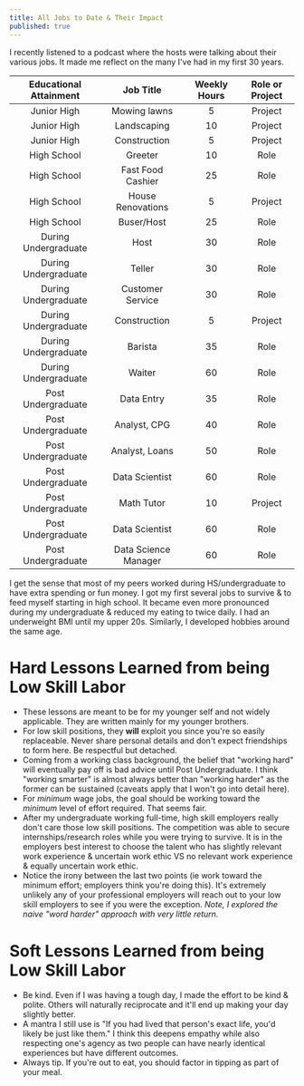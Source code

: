 ```yaml
---
title: All Jobs to Date & Their Impact
published: true
---
```


I recently listened to a podcast where the hosts were talking about their various jobs.
It made me reflect on the many I've had in my first 30 years.


| Educational Attainment   | Job Title          | Weekly Hours          | Role or Project |
| :----------------------: | :------------------:| :--------------------: |:----------------: |
| Junior High            | Mowing lawns         | 5                     | Project |
| Junior High            | Landscaping          | 10                    | Project |
| Junior High            | Construction         | 5                     | Project |
| High School            | Greeter              | 10                    | Role    |
| High School            | Fast Food Cashier    | 25                    | Role    |
| High School            | House Renovations    | 5                     | Project |
| High School            | Buser/Host           | 25                    | Role    |
| During Undergraduate   | Host                 | 30                    | Role    |
| During Undergraduate   | Teller               | 30                    | Role    |
| During Undergraduate   | Customer Service     | 30                    | Role    |
| During Undergraduate   | Construction         | 5                     | Project |
| During Undergraduate   | Barista              | 35                    | Role    |
| During Undergraduate   | Waiter               | 60                    | Role    |
| Post Undergraduate     | Data Entry           | 35                    | Role    |
| Post Undergraduate     | Analyst, CPG         | 40                    | Role    |
| Post Undergraduate     | Analyst, Loans       | 50                    | Role    |
| Post Undergraduate     | Data Scientist       | 60                    | Role    |
| Post Undergraduate     | Math Tutor           | 10                    | Project |
| Post Undergraduate     | Data Scientist       | 60                    | Role    |
| Post Undergraduate     | Data Science Manager | 60                    | Role    |

I get the sense that most of my peers worked during HS/undergraduate to have extra spending or fun money.
I got my first several jobs to survive & to feed myself starting in high school.
It became even more pronounced during my undergraduate & reduced my eating to twice daily.
I had an underweight BMI until my upper 20s. Similarly, I developed hobbies around the same age.

# Hard Lessons Learned from being Low Skill Labor
- These lessons are meant to be for my younger self and not widely applicable. They are written mainly for my younger brothers.
- For low skill positions, they **will** exploit you since you're so easily replaceable. Never share personal details and don't expect friendships to form here. Be respectful but detached.
- Coming from a working class background, the belief that "working hard" will eventually pay off is bad advice until Post Undergraduate. I think "working smarter" is almost always better than "working harder" as the former can be sustained (caveats apply that I won't go into detail here).
- For _minimum_ wage jobs, the goal should be working toward the _minimum_ level of effort required. That seems fair.
- After my undergraduate working full-time, high skill employers really don't care those low skill positions. The competition was able to secure internships/research roles while you were trying to survive. It is in the employers best interest to choose the talent who has slightly relevant work experience & uncertain work ethic VS no relevant work experience & equally uncertain work ethic.
- Notice the irony between the last two points (ie work toward the minimum effort; employers think you're doing this). It's extremely unlikely any of your professional employers will reach out to your low skill employers to see if you were the exception. _Note, I explored the naive "word harder" approach with very little return._

# Soft Lessons Learned from being Low Skill Labor
- Be kind. Even if I was having a tough day, I made the effort to be kind & polite. Others will naturally reciprocate and it'll end up making your day slightly better.
- A mantra I still use is "If you had lived that person's exact life, you'd likely be just like them." I think this deepens empathy while also respecting one's agency as two people can have nearly identical experiences but have different outcomes. 
- Always tip. If you're out to eat, you should factor in tipping as part of your meal.
